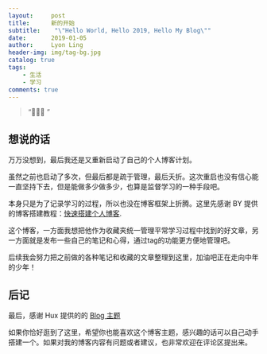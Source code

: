 ```yaml
---
layout:     post
title:      新的开始
subtitle:    "\"Hello World, Hello 2019, Hello My Blog\""
date:       2019-01-05
author:     Lyon Ling
header-img: img/tag-bg.jpg
catalog: true
tags:
    - 生活
    - 学习
comments: true
---
```


> “🙉🙉🙉 ”

## 想说的话

万万没想到，最后我还是又重新启动了自己的个人博客计划。

虽然之前也启动了多次，但最后都是疏于管理，最后夭折。这次重启也没有信心能一直坚持下去，但是能做多少做多少，也算是监督学习的一种手段吧。

本身只是为了记录学习的过程，所以也没在博客框架上折腾。这里先感谢 BY 提供的博客搭建教程：[快速搭建个人博客](http://qiubaiying.top/2017/02/06/%E5%BF%AB%E9%80%9F%E6%90%AD%E5%BB%BA%E4%B8%AA%E4%BA%BA%E5%8D%9A%E5%AE%A2/).

这个博客，一方面我想把他作为收藏夹统一管理平常学习过程中找到的好文章，另一方面就是发布一些自己的笔记和心得，通过tag的功能更方便地管理吧。

后续我会努力把之前做的各种笔记和收藏的文章整理到这里，加油吧正在走向中年的少年！

## 后记

最后，感谢 Hux 提供的的 [Blog 主题](https://github.com/Huxpro/huxpro.github.io)

如果你恰好逛到了这里，希望你也能喜欢这个博客主题，感兴趣的话可以自己动手搭建一个。如果对我的博客内容有问题或者建议，也非常欢迎在评论区提出来。

